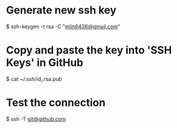 # Generate new ssh key

$ ssh-keygen -t rsa -C "mlin6436@gmail.com"

# Copy and paste the key into 'SSH Keys' in GitHub

$ cat ~/.ssh/id_rsa.pub

# Test the connection

$ ssh -T git@github.com
